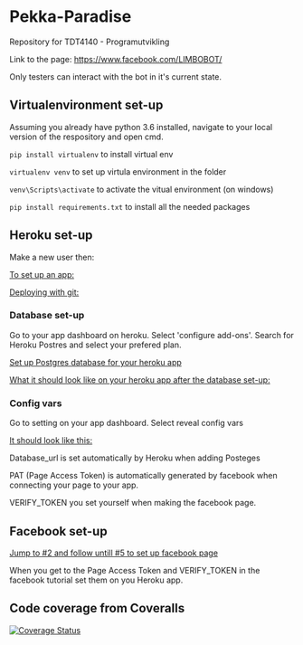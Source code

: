 # Pekka-Paradise
Repository for TDT4140 - Programutvikling 

Link to the page: https://www.facebook.com/LIMBOBOT/

Only testers can interact with the bot in it's current state.

## Virtualenvironment set-up
Assuming you already have python 3.6 installed, navigate to your local version of the respository and open cmd.

`pip install virtualenv` to install virtual env

`virtualenv venv` to set up virtula environment in the folder

`venv\Scripts\activate` to activate the vitual environment (on windows)

`pip install requirements.txt` to install all the needed packages

## Heroku set-up
Make a new user then:

[To set up an app:](https://devcenter.heroku.com/articles/creating-apps)

[Deploying with git:](https://devcenter.heroku.com/articles/git)

### Database set-up

Go to your app dashboard on heroku. Select 'configure add-ons'. Search for Heroku Postres and select your prefered plan.

[Set up Postgres database for your heroku app](https://devcenter.heroku.com/articles/heroku-postgresql)

[What it should look like on your heroku app after the database set-up:](https://gyazo.com/3311b10940752fec07bae087a0cef3e5)

### Config vars

Go to setting on your app dashboard. Select reveal config vars

[It should look like this:](https://gyazo.com/370ec9844b9e31b7dcdce98d14de378c)

Database_url is set automatically by Heroku when adding Posteges

PAT (Page Access Token) is automatically generated by facebook when connecting your page to your app.

VERIFY_TOKEN you set yourself when making the facebook page.

## Facebook set-up

[Jump to #2 and follow untill #5 to set up facebook page](https://blog.hartleybrody.com/fb-messenger-bot/)

When you get to the Page Access Token and VERIFY_TOKEN in the facebook tutorial set them on you Heroku app.

## Code coverage from Coveralls

[![Coverage Status](https://coveralls.io/repos/github/Pontius1007/Pekka-Paradise/badge.svg)](https://coveralls.io/github/Pontius1007/Pekka-Paradise)

